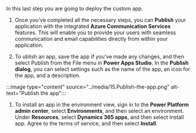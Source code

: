 <!-- markdownlint-disable MD041 -->

In this last step you are going to deploy the custom app.

1. Once you've completed all the necessary steps, you can **Publish** your application with the integrated **Azure Communication Services** features. This will enable you to provide your users with seamless communication and email capabilities directly from within your application. 

1. To ublish an app, save the app if you’ve made any changes, and then select Publish from the File menu in **Power Apps Studio**. In the **Publish dialog**, you can select settings such as the name of the app, an icon for the app, and a description.

:::image type="content" source="../media/15.Publish-the-app.png" alt-text="Publish the app":::

1. To install an app in the environment view, sign in to the **Power Platform admin center**, select **Environments**, and then select an environment. Under **Resources**, select **Dynamics 365 apps**, and then select Install app. Agree to the terms of service, and then select **Install**.